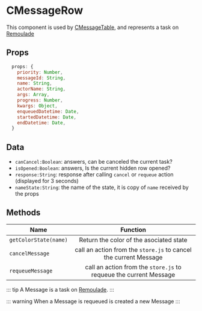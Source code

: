 # CMessageRow <Badge text="Message Row"/>

This component is used by [CMessageTable](/super-bowl/components/CMessageTable), and represents a task on [Remoulade](https://github.com/wiremind/remoulade)

## Props
``` js
  props: {
    priority: Number,
    messageId: String,
    name: String,
    actorName: String,
    args: Array,
    progress: Number,
    kwargs: Object,
    enqueuedDatetime: Date,
    startedDatetime: Date,
    endDatetime: Date,
  }
```

## Data
  - ``canCancel:Boolean``: answers, can be canceled the current task?
  - ``isOpened:Boolean``: answers, Is the current hidden row opened?
  - ``response:String``: response after calling ``cancel`` or ``requeue`` action (displayed for 3 seconds)
  - ``nameState:String``: the name of the state, it is copy of ``name`` received by the props

## Methods
| Name          | Function        |
| ------------- |:-------------:|
| ``getColorState(name)``| Return the color of the asociated state|
| ``cancelMessage`` | call an action from the ``store.js`` to cancel the current Message|
| ``requeueMessage`` | call an action from the ``store.js`` to requeue the current Message|


::: tip
A Message is a task on  [Remoulade](https://github.com/wiremind/remoulade).
:::

::: warning
When a Message is requeued is created a new Message
:::
